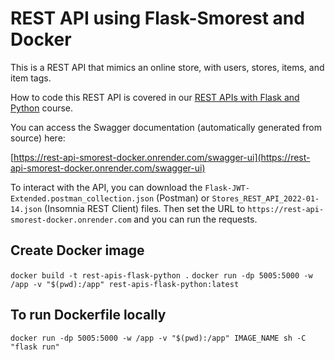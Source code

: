 # REST API using Flask-Smorest and Docker

This is a REST API that mimics an online store, with users, stores, items, and item tags.

How to code this REST API is covered in our [REST APIs with Flask and Python](https://github.com/tecladocode/rest-apis-flask-python) course.

You can access the Swagger documentation (automatically generated from source) here:

[https://rest-api-smorest-docker.onrender.com/swagger-ui](https://rest-api-smorest-docker.onrender.com/swagger-ui)

To interact with the API, you can download the `Flask-JWT-Extended.postman_collection.json` (Postman) or `Stores_REST_API_2022-01-14.json` (Insomnia REST Client) files. Then set the URL to `https://rest-api-smorest-docker.onrender.com` and you can run the requests.



## Create Docker image
`docker build -t rest-apis-flask-python .`
`docker run -dp 5005:5000 -w /app -v "$(pwd):/app" rest-apis-flask-python:latest`

## To run Dockerfile locally
`docker run -dp 5005:5000 -w /app -v "$(pwd):/app" IMAGE_NAME sh -C "flask run"`

